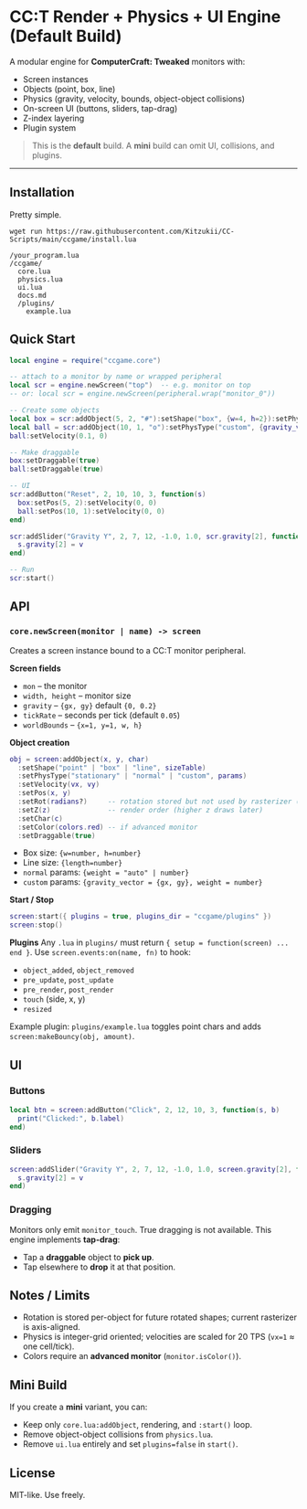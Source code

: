 # CC:T Render + Physics + UI Engine (Default Build)

A modular engine for **ComputerCraft: Tweaked** monitors with:
- Screen instances
- Objects (point, box, line)
- Physics (gravity, velocity, bounds, object-object collisions)
- On-screen UI (buttons, sliders, tap-drag)
- Z-index layering
- Plugin system

> This is the **default** build. A **mini** build can omit UI, collisions, and plugins.

---

## Installation
Pretty simple.
```pdf
wget run https://raw.githubusercontent.com/Kitzukii/CC-Scripts/main/ccgame/install.lua
```

```
/your_program.lua
/ccgame/
  core.lua
  physics.lua
  ui.lua
  docs.md
  /plugins/
    example.lua
```

## Quick Start
```lua
local engine = require("ccgame.core")

-- attach to a monitor by name or wrapped peripheral
local scr = engine.newScreen("top")  -- e.g. monitor on top
-- or: local scr = engine.newScreen(peripheral.wrap("monitor_0"))

-- Create some objects
local box = scr:addObject(5, 2, "#"):setShape("box", {w=4, h=2}):setPhysType("normal", {weight = 1}):setZ(1)
local ball = scr:addObject(10, 1, "o"):setPhysType("custom", {gravity_vector = {0, 0.2}, weight = 1})
ball:setVelocity(0.1, 0)

-- Make draggable
box:setDraggable(true)
ball:setDraggable(true)

-- UI
scr:addButton("Reset", 2, 10, 10, 3, function(s)
  box:setPos(5, 2):setVelocity(0, 0)
  ball:setPos(10, 1):setVelocity(0, 0)
end)

scr:addSlider("Gravity Y", 2, 7, 12, -1.0, 1.0, scr.gravity[2], function(s, slider, v)
  s.gravity[2] = v
end)

-- Run
scr:start()
```

## API

### `core.newScreen(monitor | name) -> screen`
Creates a screen instance bound to a CC:T monitor peripheral.

**Screen fields**
- `mon` – the monitor
- `width, height` – monitor size
- `gravity` – `{gx, gy}` default `{0, 0.2}`
- `tickRate` – seconds per tick (default `0.05`)
- `worldBounds` – `{x=1, y=1, w, h}`

**Object creation**
```lua
obj = screen:addObject(x, y, char)
  :setShape("point" | "box" | "line", sizeTable)
  :setPhysType("stationary" | "normal" | "custom", params)
  :setVelocity(vx, vy)
  :setPos(x, y)
  :setRot(radians?)     -- rotation stored but not used by rasterizer (future use)
  :setZ(z)              -- render order (higher z draws later)
  :setChar(c)
  :setColor(colors.red) -- if advanced monitor
  :setDraggable(true)
```
- Box size: `{w=number, h=number}`
- Line size: `{length=number}`
- `normal` params: `{weight = "auto" | number}`
- `custom` params: `{gravity_vector = {gx, gy}, weight = number}`

**Start / Stop**
```lua
screen:start({ plugins = true, plugins_dir = "ccgame/plugins" })
screen:stop()
```

**Plugins**
Any `.lua` in `plugins/` must return `{ setup = function(screen) ... end }`.
Use `screen.events:on(name, fn)` to hook:
- `object_added`, `object_removed`
- `pre_update`, `post_update`
- `pre_render`, `post_render`
- `touch` (side, x, y)
- `resized`

Example plugin: `plugins/example.lua` toggles point chars and adds `screen:makeBouncy(obj, amount)`.

## UI

### Buttons
```lua
local btn = screen:addButton("Click", 2, 12, 10, 3, function(s, b)
  print("Clicked:", b.label)
end)
```

### Sliders
```lua
screen:addSlider("Gravity Y", 2, 7, 12, -1.0, 1.0, screen.gravity[2], function(s, slider, v)
  s.gravity[2] = v
end)
```

### Dragging
Monitors only emit `monitor_touch`. True dragging is not available.
This engine implements **tap-drag**:
- Tap a **draggable** object to **pick up**.
- Tap elsewhere to **drop** it at that position.

## Notes / Limits
- Rotation is stored per-object for future rotated shapes; current rasterizer is axis-aligned.
- Physics is integer-grid oriented; velocities are scaled for 20 TPS (`vx=1` ≈ one cell/tick).
- Colors require an **advanced monitor** (`monitor.isColor()`).

## Mini Build
If you create a **mini** variant, you can:
- Keep only `core.lua:addObject`, rendering, and `:start()` loop.
- Remove object-object collisions from `physics.lua`.
- Remove `ui.lua` entirely and set `plugins=false` in `start()`.

## License
MIT-like. Use freely.
